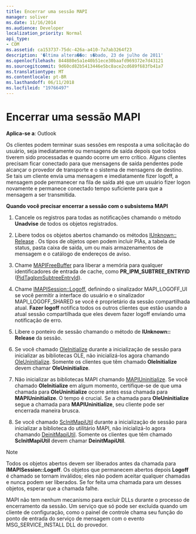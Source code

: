 ```yaml
---
title: Encerrar uma sessão MAPI
manager: soliver
ms.date: 11/16/2014
ms.audience: Developer
localization_priority: Normal
api_type:
- COM
ms.assetid: ca153737-75dc-426a-a410-7a7ab3264f23
description: '�ltima altera��o: s�bado, 23 de julho de 2011'
ms.openlocfilehash: 844880e5a1e40b51ece30baafd969372e7d43121
ms.sourcegitcommit: 9d60cd82b5413446e5bc8ace2cd689f683fb41a7
ms.translationtype: MT
ms.contentlocale: pt-BR
ms.lasthandoff: 06/11/2018
ms.locfileid: "19766497"
---
```

# <a name="ending-a-mapi-session"></a>Encerrar uma sessão MAPI

  
  
**Aplica-se a**: Outlook 
  
Os clientes podem terminar suas sessões em resposta a uma solicitação do usuário, seja imediatamente ou mensagens de saída depois que todos tiverem sido processadas e quando ocorre um erro crítico. Alguns clientes precisam ficar conectado para que mensagens de saída pendentes pode alcançar o provedor de transporte e o sistema de mensagens de destino. Se tais um cliente envia uma mensagem e imediatamente fizer logoff, a mensagem pode permanecer na fila de saída até que um usuário fizer logon novamente e permanece conectado tempo suficiente para que a mensagem a ser transmitida.
  
 **Quando você precisar encerrar a sessão com o subsistema MAPI**
  
1. Cancele os registros para todas as notificações chamando o método **Unadvise** de todos os objetos registrados. 
    
2. Libere todos os objetos abertos chamando os métodos [IUnknown:: Release](http://msdn.microsoft.com/en-us/library/ms682317%28VS.85%29.aspx) . Os tipos de objetos open podem incluir PIAs, a tabela de status, pasta caixa de saída, um ou mais armazenamentos de mensagem e o catálogo de endereços de aviso. 
    
3. Chame [MAPIFreeBuffer](mapifreebuffer.md) para liberar a memória para qualquer identificadores de entrada de cache, como **PR_IPM_SUBTREE_ENTRYID** ([PidTagIpmSubtreeEntryId](pidtagipmsubtreeentryid-canonical-property.md)).
    
4. Chame [IMAPISession::Logoff](imapisession-logoff.md), definindo o sinalizador MAPI_LOGOFF_UI se você permitir a interface do usuário e o sinalizador MAPI_LOGOFF_SHARED se você é proprietário da sessão compartilhada atual. **Fazer logoff** notifica todos os outros clientes que estão usando a atual sessão compartilhada que eles devem fazer logoff enviando uma notificação de erro. 
    
5. Libere o ponteiro de sessão chamando o método de **IUnknown:: Release** da sessão. 
    
6. Se você chamado [OleInitialize](http://msdn.microsoft.com/en-us/library/ms690134%28v=VS.85%29.aspx) durante a inicialização de sessão para inicializar as bibliotecas OLE, não inicializá-los agora chamando [OleUninitialize](http://msdn.microsoft.com/en-us/library/ms691326%28VS.85%29.aspx). Somente os clientes que têm chamado **OleInitialize** devem chamar **OleUninitialize**. 
    
7. Não inicializar as bibliotecas MAPI chamando [MAPIUninitialize](mapiuninitialize.md). Se você chamado **OleInitialize** em algum momento, certifique-se de que uma chamada para **OleUninitialize** ocorre antes essa chamada para **MAPIUninitialize**. O tempo é crucial. Se a chamada para **OleUninitialize** segue a chamada para **MAPIUninitialize**, seu cliente pode ser encerrada maneira brusca. 
    
8. Se você chamado [ScInitMapiUtil](scinitmapiutil.md) durante a inicialização de sessão para inicializar a biblioteca do utilitário MAPI, não inicializá-lo agora chamando [DeinitMapiUtil](deinitmapiutil.md). Somente os clientes que têm chamado **ScInitMapiUtil** devem chamar **DeinitMapiUtil**.
    
> [!NOTE]
> Todos os objetos abertos devem ser liberados antes da chamada para **IMAPISession::Logoff**. Os objetos que permanecem abertos depois **Logoff** é chamado se tornam inválidos; eles não podem aceitar qualquer chamadas e nunca podem ser liberados. Se for feita uma chamada para um desses objetos, esperar que a chamada falhe. 
  
 MAPI não tem nenhum mecanismo para excluir DLLs durante o processo de encerramento da sessão. Um serviço que só pode ser excluída quando um cliente de configuração, como o painel de controle chama seu função do ponto de entrada do serviço de mensagem com o evento MSG_SERVICE_INSTALL DLL do provedor. 
  

